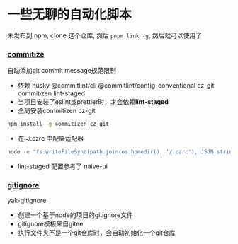 # 一些无聊的自动化脚本

未发布到 npm, clone 这个仓库, 然后 `pnpm link -g`, 然后就可以使用了

### [commitize](/src/cmd/commitize/index.js)

自动添加git commit message规范限制

- 依赖 husky @commitlint/cli @commitlint/config-conventional cz-git commitizen lint-staged
- 当项目安装了eslint或prettier时，才会依赖**lint-staged**
- 全局安装commitizen cz-git

```bash
npm install -g commitizen cz-git
```

- 在~/.czrc 中配置适配器

```bash
node -e "fs.writeFileSync(path.join(os.homedir(), '/.czrc'), JSON.stringify({ path: 'cz-git', useEmoji: true }))"
```

- lint-staged 配置参考了 naive-ui

### [gitignore](/src/cmd/gitignore/index.js)

yak-gitignore

- 创建一个基于node的项目的gitignore文件
- gitignore模板来自gitee
- 执行文件夹不是一个git仓库时，会自动初始化一个git仓库

